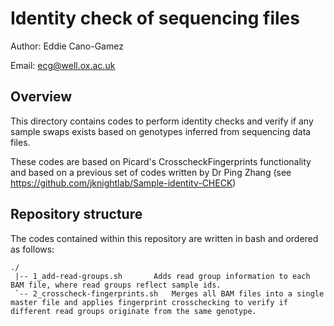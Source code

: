 # Identity check of sequencing files

Author:		Eddie Cano-Gamez

Email:		ecg@well.ox.ac.uk


## Overview

This directory contains codes to perform identity checks and verify if any sample swaps exists based on genotypes inferred from sequencing data files.

These codes are based on Picard's CrosscheckFingerprints functionality and based on a previous set of codes written by Dr Ping Zhang (see https://github.com/jknightlab/Sample-identity-CHECK)


## Repository structure

The codes contained within this repository are written in bash and ordered as follows:

```
./
 |-- 1_add-read-groups.sh		Adds read group information to each BAM file, where read groups reflect sample ids.
 `-- 2_crosscheck-fingerprints.sh	Merges all BAM files into a single master file and applies fingerprint crosschecking to verify if different read groups originate from the same genotype.
```

